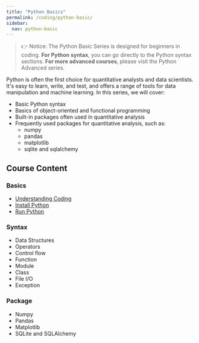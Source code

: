 ```yaml
---
title: "Python Basics"
permalink: /coding/python-basic/
sidebar:
  nav: python-basic
---
```


> 👉 Notice: The Python Basic Series is designed for beginners in coding. **For Python syntax**, you can go directly to the Python syntax sections. **For more advanced courses**, please visit the Python Advanced series.

Python is often the first choice for quantitative analysts and data scientists. It's easy to learn, write, and test, and offers a range of tools for data manipulation and machine learning. In this series, we will cover:

- Basic Python syntax
- Basics of object-oriented and functional programming
- Built-in packages often used in quantitative analysis
- Frequently used packages for quantitative analysis, such as:
  - numpy
  - pandas
  - matplotlib
  - sqlite and sqlalchemy

## Course Content

### Basics
- [Understanding Coding](https://bagelquant.github.io/coding/python-basic/understanding-coding/)
- [Install Python](https://bagelquant.github.io/coding/python-basic/install-python/)
- [Run Python](https://bagelquant.github.io/coding/python-basic/run-python/)

### Syntax

- Data Structures
- Operators
- Control flow
- Function
- Module
- Class
- File I/O
- Exception 

### Package

- Numpy
- Pandas
- Matplotlib
- SQLite and SQLAlchemy

